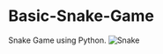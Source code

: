 # Basic-Snake-Game
Snake Game using Python.
![Snake](https://user-images.githubusercontent.com/68092947/156971452-260cdb04-e063-4131-80b6-7fa2d573491c.png)
